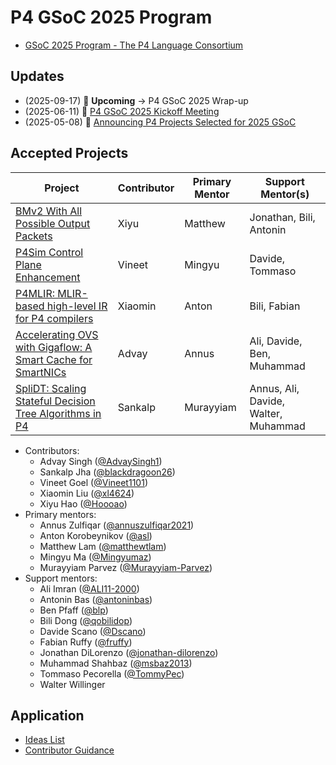 # P4 GSoC 2025 Program

- [GSoC 2025 Program - The P4 Language Consortium](https://summerofcode.withgoogle.com/programs/2025/organizations/the-p4-language-consortium)

## Updates
- (2025-09-17) 📅 **Upcoming** → P4 GSoC 2025 Wrap-up  
- (2025-06-11) 🎤 [P4 GSoC 2025 Kickoff Meeting](https://www.youtube.com/watch?v=6PLrLzVYWPY)
- (2025-05-08) 📝 [Announcing P4 Projects Selected for 2025 GSoC](https://p4.org/announcing-p4-projects-selected-for-2025-gsoc/)

## Accepted Projects

| Project  | Contributor | Primary Mentor | Support Mentor(s) |
| -------- | ----------- | -------------- | ----------------- |
| [BMv2 With All Possible Output Packets] | Xiyu | Matthew | Jonathan, Bili, Antonin |
| [P4Sim Control Plane Enhancement] | Vineet | Mingyu | Davide, Tommaso |
| [P4MLIR: MLIR-based high-level IR for P4 compilers] | Xiaomin | Anton | Bili, Fabian |
| [Accelerating OVS with Gigaflow: A Smart Cache for SmartNICs] | Advay | Annus | Ali, Davide, Ben, Muhammad |
| [SpliDT: Scaling Stateful Decision Tree Algorithms in P4] | Sankalp | Murayyiam | Annus, Ali, Davide, Walter, Muhammad |

[BMv2 With All Possible Output Packets]: https://summerofcode.withgoogle.com/programs/2025/projects/dsjZn7sx
[P4Sim Control Plane Enhancement]: https://summerofcode.withgoogle.com/programs/2025/projects/4Kwb6VGX
[P4MLIR: MLIR-based high-level IR for P4 compilers]: https://summerofcode.withgoogle.com/programs/2025/projects/c7FcHjXq
[Accelerating OVS with Gigaflow: A Smart Cache for SmartNICs]: https://summerofcode.withgoogle.com/programs/2025/projects/YD415t5R
[SpliDT: Scaling Stateful Decision Tree Algorithms in P4]: https://summerofcode.withgoogle.com/programs/2025/projects/Qvq4a3yR

- Contributors:
  - Advay Singh ([@AdvaySingh1](https://github.com/AdvaySingh1))
  - Sankalp Jha ([@blackdragoon26](https://github.com/blackdragoon26))
  - Vineet Goel ([@Vineet1101](https://github.com/Vineet1101))
  - Xiaomin Liu ([@xl4624](https://github.com/xl4624))
  - Xiyu Hao ([@Hoooao](https://github.com/Hoooao))
- Primary mentors:
  - Annus Zulfiqar ([@annuszulfiqar2021](https://github.com/annuszulfiqar2021))
  - Anton Korobeynikov ([@asl](https://github.com/asl))
  - Matthew Lam ([@matthewtlam](https://github.com/matthewtlam))
  - Mingyu Ma ([@Mingyumaz](https://github.com/Mingyumaz))
  - Murayyiam Parvez ([@Murayyiam-Parvez](https://github.com/Murayyiam-Parvez))
- Support mentors:
  - Ali Imran ([@ALI11-2000](https://github.com/ALI11-2000))
  - Antonin Bas ([@antoninbas](https://github.com/antoninbas))
  - Ben Pfaff ([@blp](https://github.com/blp))
  - Bili Dong ([@qobilidop](https://github.com/qobilidop))
  - Davide Scano ([@Dscano](https://github.com/Dscano))
  - Fabian Ruffy ([@fruffy](https://github.com/fruffy))
  - Jonathan DiLorenzo ([@jonathan-dilorenzo](https://github.com/jonathan-dilorenzo))
  - Muhammad Shahbaz ([@msbaz2013](https://github.com/msbaz2013))
  - Tommaso Pecorella ([@TommyPec](https://github.com/TommyPec))
  - Walter Willinger

## Application

- [Ideas List](ideas_list.md)
- [Contributor Guidance](contributor_guidance.md)
